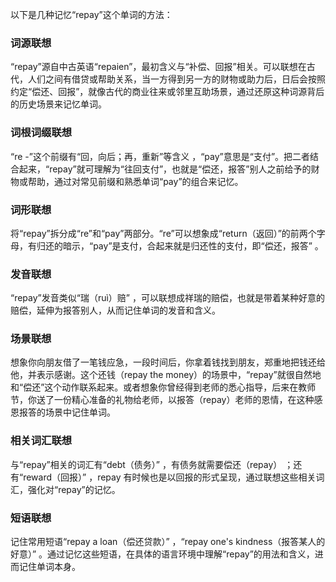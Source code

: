 以下是几种记忆“repay”这个单词的方法：

### 词源联想
“repay”源自中古英语“repaien”，最初含义与“补偿、回报”相关。可以联想在古代，人们之间有借贷或帮助关系，当一方得到另一方的财物或助力后，日后会按照约定“偿还、回报”，就像古代的商业往来或邻里互助场景，通过还原这种词源背后的历史场景来记忆单词。

### 词根词缀联想
“re -”这个前缀有“回，向后；再，重新”等含义 ，“pay”意思是“支付”。把二者结合起来，“repay”就可理解为“往回支付”，也就是“偿还，报答”别人之前给予的财物或帮助，通过对常见前缀和熟悉单词“pay”的组合来记忆。

### 词形联想
将“repay”拆分成“re”和“pay”两部分。“re”可以想象成“return（返回）”的前两个字母，有归还的暗示，“pay”是支付，合起来就是归还性的支付，即“偿还，报答” 。

### 发音联想
“repay”发音类似“瑞（ruì）赔” ，可以联想成祥瑞的赔偿，也就是带着某种好意的赔偿，延伸为报答别人，从而记住单词的发音和含义。

### 场景联想
想象你向朋友借了一笔钱应急，一段时间后，你拿着钱找到朋友，郑重地把钱还给他，并表示感谢。这个还钱（repay the money）的场景中，“repay”就很自然地和“偿还”这个动作联系起来。或者想象你曾经得到老师的悉心指导，后来在教师节，你送了一份精心准备的礼物给老师，以报答（repay）老师的恩情，在这种感恩报答的场景中记住单词。

### 相关词汇联想
与“repay”相关的词汇有“debt（债务）” ，有债务就需要偿还（repay） ；还有“reward（回报）” ，repay 有时候也是以回报的形式呈现，通过联想这些相关词汇，强化对“repay”的记忆。

### 短语联想
记住常用短语“repay a loan（偿还贷款）” ，“repay one's kindness（报答某人的好意）” 。通过记忆这些短语，在具体的语言环境中理解“repay”的用法和含义，进而记住单词本身。 